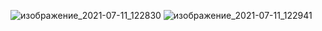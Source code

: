 ![изображение_2021-07-11_122830](https://user-images.githubusercontent.com/86739244/125189970-80694180-e243-11eb-96ed-22af1787f3b3.png)
![изображение_2021-07-11_122941](https://user-images.githubusercontent.com/86739244/125190000-aabaff00-e243-11eb-9b44-c34f08c1c221.png)
